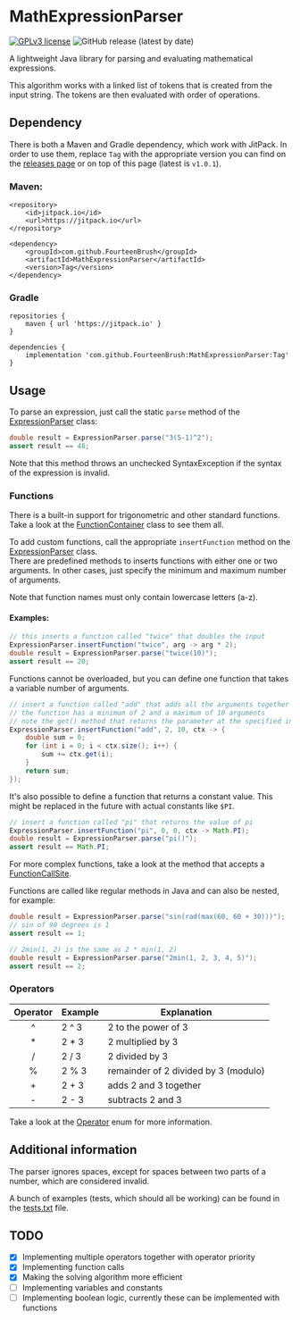 # MathExpressionParser

[![GPLv3 license](https://img.shields.io/badge/License-GPLv3-blue.svg)](http://perso.crans.org/besson/LICENSE.html)
![GitHub release (latest by date)](https://img.shields.io/github/v/release/FourteenBrush/MathExpressionParser)

A lightweight Java library for parsing and evaluating mathematical expressions.

This algorithm works with a linked list of tokens that is created from the input string.
The tokens are then evaluated with order of operations.

## Dependency

There is both a Maven and Gradle dependency, which work with JitPack. In order to use them, replace `Tag` with the appropriate version you can find on the
[releases page](https://github.com/FourteenBrush/MathExpressionParser/releases) or on top of this page (latest is `v1.0.1`).

### Maven:

```
<repository>
	<id>jitpack.io</id>
	<url>https://jitpack.io</url>
</repository>
```
```
<dependency>
	<groupId>com.github.FourteenBrush</groupId>
	<artifactId>MathExpressionParser</artifactId>
	<version>Tag</version>
</dependency>
```

### Gradle

```
repositories {
	maven { url 'https://jitpack.io' }
}
```
```
dependencies {
	implementation 'com.github.FourteenBrush:MathExpressionParser:Tag'
}
```

## Usage

To parse an expression, just call the static `parse` method of the [ExpressionParser](core/src/main/java/me/fourteendoggo/mathexpressionparser/ExpressionParser.java) class:

```java
double result = ExpressionParser.parse("3(5-1)^2");
assert result == 48;
```

Note that this method throws an unchecked SyntaxException if the syntax of the expression is invalid.

### Functions

There is a built-in support for trigonometric and other standard functions.
Take a look at the [FunctionContainer](core/src/main/java/me/fourteendoggo/mathexpressionparser/function/FunctionContainer.java) class to see them all.

To add custom functions, call the appropriate `insertFunction` method on the [ExpressionParser](core/src/main/java/me/fourteendoggo/mathexpressionparser/ExpressionParser.java) class. <br/>
There are predefined methods to inserts functions with either one or two arguments. In other cases, just specify the minimum and maximum number of arguments.

Note that function names must only contain lowercase letters (a-z).

#### Examples:

```java
// this inserts a function called "twice" that doubles the input
ExpressionParser.insertFunction("twice", arg -> arg * 2);
double result = ExpressionParser.parse("twice(10)");
assert result == 20;
```

Functions cannot be overloaded, but you can define one function that takes a variable number of arguments.

```java
// insert a function called "add" that adds all the arguments together
// the function has a minimum of 2 and a maximum of 10 arguments
// note the get() method that returns the parameter at the specified index
ExpressionParser.insertFunction("add", 2, 10, ctx -> {
    double sum = 0;
    for (int i = 0; i < ctx.size(); i++) {
        sum += ctx.get(i);
    }
    return sum;
});
```

It's also possible to define a function that returns a constant value. This might be replaced in the future with actual constants like `$PI`.

```java
// insert a function called "pi" that returns the value of pi
ExpressionParser.insertFunction("pi", 0, 0, ctx -> Math.PI);
double result = ExpressionParser.parse("pi()");
assert result == Math.PI;
```

For more complex functions, take a look at the method that accepts a [FunctionCallSite](core/src/main/java/me/fourteendoggo/mathexpressionparser/function/FunctionCallSite.java).

Functions are called like regular methods in Java and can also be nested, for example:

```java
double result = ExpressionParser.parse("sin(rad(max(60, 60 + 30)))");
// sin of 90 degrees is 1
assert result == 1;
```

```java
// 2min(1, 2) is the same as 2 * min(1, 2)
double result = ExpressionParser.parse("2min(1, 2, 3, 4, 5)");
assert result == 2;
```

### Operators

| Operator | Example | Explanation                          |
|:--------:|---------|--------------------------------------|
|    ^     | 2 ^ 3   | 2 to the power of 3                  |
|    *     | 2 * 3   | 2 multiplied by 3                    |
|    /     | 2 / 3   | 2 divided by 3                       |
|    %     | 2 % 3   | remainder of 2 divided by 3 (modulo) |
|    +     | 2 + 3   | adds 2 and 3 together                |
|    -     | 2 - 3   | subtracts 2 and 3                    |

Take a look at the [Operator](core/src/main/java/me/fourteendoggo/mathexpressionparser/tokens/Operator.java) enum for more information.

## Additional information

The parser ignores spaces, except for spaces between two parts of a number, which are considered invalid.

A bunch of examples (tests, which should all be working) can be found in the [tests.txt](core/src/test/resources/tests.txt) file.

## TODO

- [x] Implementing multiple operators together with operator priority
- [x] Implementing function calls
- [x] Making the solving algorithm more efficient
- [ ] Implementing variables and constants
- [ ] Implementing boolean logic, currently these can be implemented with functions
